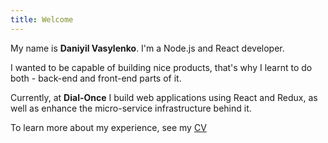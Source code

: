```yaml
---
title: Welcome
---
```


My name is **Daniyil Vasylenko**. I'm a Node.js and React developer.

I wanted to be capable of building nice products, that's why I learnt to do both - back-end and front-end parts of it.

Currently, at **Dial-Once** I build web applications using React and Redux, as well as enhance the micro-service infrastructure behind it.

To learn more about my experience, see my [CV](/cv)
